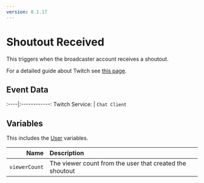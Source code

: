 ```yaml
---
version: 0.1.17
---
```


# Shoutout Received
This triggers when the broadcaster account receives a shoutout.

For a detailed guide about Twitch see [this page](/Platforms/Twitch).

## Event Data
:----|:------------:
Twitch Service: | `Chat Client`

## Variables
This includes the [User](/Variables/User-Variables) variables.

Name | Description
----:|:------------
`viewerCount` | The viewer count from the user that created the shoutout